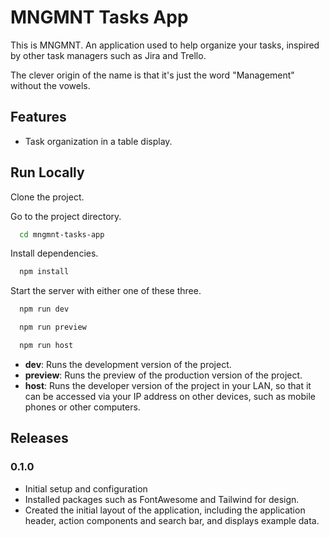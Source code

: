 # MNGMNT Tasks App

This is MNGMNT. An application used to help organize your tasks, inspired by other task managers such as Jira and Trello.

The clever origin of the name is that it's just the word "Management" without the vowels.

## Features

- Task organization in a table display.

## Run Locally

Clone the project.

Go to the project directory.

```bash
  cd mngmnt-tasks-app
```

Install dependencies.

```bash
  npm install
```

Start the server with either one of these three.

```bash
  npm run dev

  npm run preview

  npm run host
```

- **dev**: Runs the development version of the project.
- **preview**: Runs the preview of the production version of the project.
- **host**: Runs the developer version of the project in your LAN, so that it can be accessed via your IP address on other devices, such as mobile phones or other computers.

## Releases

### 0.1.0

- Initial setup and configuration
- Installed packages such as FontAwesome and Tailwind for design.
- Created the initial layout of the application, including the application header, action components and search bar, and displays example data.
